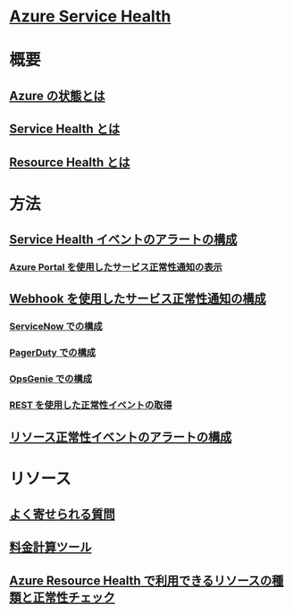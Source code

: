 # [Azure Service Health](index.md)

# 概要
## [Azure の状態とは](azure-status-overview.md)
## [Service Health とは](service-health-overview.md)
## [Resource Health とは](resource-health-overview.md)
# 方法
## [Service Health イベントのアラートの構成](../monitoring-and-diagnostics/monitoring-activity-log-alerts-on-service-notifications.md?toc=%2fazure%2fservice-health%2ftoc.json)
### [Azure Portal を使用したサービス正常性通知の表示](../monitoring-and-diagnostics/monitoring-service-notifications.md?toc=%2fazure%2fservice-health%2ftoc.json)
## [Webhook を使用したサービス正常性通知の構成](service-health-alert-webhook-guide.md)
### [ServiceNow での構成](service-health-alert-webhook-servicenow.md)
### [PagerDuty での構成](service-health-alert-webhook-pagerduty.md)
### [OpsGenie での構成](service-health-alert-webhook-opsgenie.md)
### [REST を使用した正常性イベントの取得](service-health-rest.md)
## [リソース正常性イベントのアラートの構成](resource-health-alert-arm-template-guide.md) 
# リソース
## [よく寄せられる質問](resource-health-faq.md)
## [料金計算ツール](https://azure.microsoft.com/pricing/calculator/)
## [Azure Resource Health で利用できるリソースの種類と正常性チェック](resource-health-checks-resource-types.md)